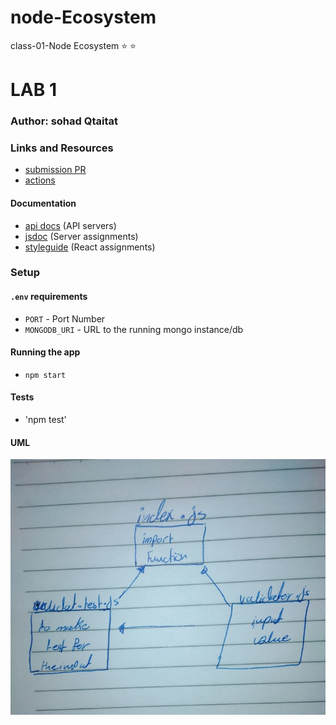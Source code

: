 # node-Ecosystem
class-01-Node Ecosystem :star: :star:

# LAB 1

### Author: sohad Qtaitat

### Links and Resources
* [submission PR](https://github.com/401-advanced-javascript-sohad/401-class-01/pull/1)
* [actions](https://github.com/401-advanced-javascript-sohad/node-Ecosystem/commit/5eaf1f019aefa9cfc2acb512174c57344cc239b6/checks?check_suite_id=418944196)


#### Documentation
* [api docs](http://xyz.com) (API servers)
* [jsdoc](http://xyz.com) (Server assignments)
* [styleguide](http://xyz.com) (React assignments)


### Setup
#### `.env` requirements
* `PORT` - Port Number
* `MONGODB_URI` - URL to the running mongo instance/db

#### Running the app
* `npm start`

#### Tests
* 'npm test'


#### UML
![](class1.jpg)
